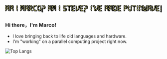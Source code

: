 <p align="center">
  <img alig src="https://github.com/MarcoCasanova00/MarcoCasanova00/blob/main/text.gif" />


### Hi there，I'm Marco!

- I love bringing back to life old languages and hardware.
- I'm "working" on a parallel computing project right now.

![Top Langs](https://github-readme-stats.vercel.app/api/top-langs/?username=MarcoCasanova00&layout=compact&theme=dark&hide_border=true)
  </p>
